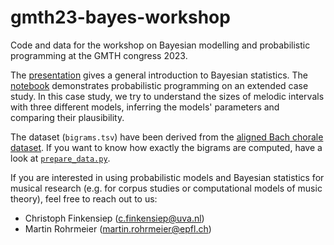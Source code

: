 # gmth23-bayes-workshop

Code and data for the workshop on Bayesian modelling and probabilistic programming
at the GMTH congress 2023.

The [presentation](presentation/slides.pdf) gives a general introduction to Bayesian statistics.
The [notebook](models.ipynb) demonstrates probabilistic programming on an extended case study.
In this case study, we try to understand the sizes of melodic intervals with three different models,
inferring the models' parameters and comparing their plausibility.

The dataset (`bigrams.tsv`) have been derived from the
[aligned Bach chorale dataset](https://github.com/johentsch/aligned_bach_chorales/).
If you want to know how exactly the bigrams are computed,
have a look at [`prepare_data.py`](prepare_data.py).

If you are interested in using probabilistic models and Bayesian statistics for musical research
(e.g. for corpus studies or computational models of music theory),
feel free to reach out to us:
- Christoph Finkensiep (c.finkensiep@uva.nl)
- Martin Rohrmeier (martin.rohrmeier@epfl.ch)
